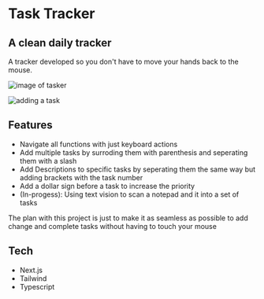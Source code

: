 # Task Tracker

## A clean daily tracker

A tracker developed so you don't have to move your hands back to the mouse.

![image of tasker](https://i.imgur.com/6zyl8QB.png)

![adding a task](https://i.imgur.com/C2AFZLY.png)

## Features

-   Navigate all functions with just keyboard actions
-   Add multiple tasks by surroding them with parenthesis and seperating them with a slash
-   Add Descriptions to specific tasks by seperating them the same way but adding brackets with the task number
-   Add a dollar sign before a task to increase the priority
-   (In-progess): Using text vision to scan a notepad and it into a set of tasks

The plan with this project is just to make it as seamless as possible to add change and complete tasks without having to touch your mouse

## Tech

-   Next.js
-   Tailwind
-   Typescript

